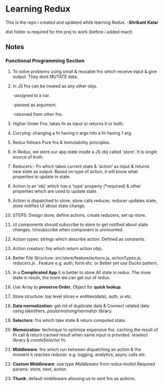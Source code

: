 # **Learning Redux**

This is the repo i created and updated while learning Redux. **-Shrikant Kalar**

dist folder is required for the proj to work (before i added react)

## Notes

### Functional Programming Section

1. To solve problems using small & reusable fns which receive input & give output. They dont MUTATE data.

2. In JS fns can be treated as any other objs.

   -assigned to a var.

   -passed as argument.

   -returned from other fns.

3. Higher Order Fns: takes fn as input or returns it or both.

4. Currying: changing a fn having n args into a fn having 1 arg.

5. Redux follows Pure fns & Immutability principles.

6. In Redux, we store our app state inside a JS obj called 'store'. It is single source of truth.

7. Reducers:- Fn which takes current state & 'action' as input & returns new state as output. Based on type of action, it will know what properties to update in state.

8. Action is an 'obj' which has a 'type' property (\*required) & other properties which are used to update state.

9. Action is dispatched to store, store calls reducer, reducer updates state, store notifies UI about state change.

10. STEPS: Design store, define actions, create reducers, set up store.

11. UI components should subscribe to store to get notified about state changes. Unsubscribe when component is unmounted.

12. Action types: strings which describe action. Defined as constants.

13. Action creators: fns which return action objs.

14. Better File Structure: src/store/feature/actions.js, actionTypes.js, reducers.js . Feature e.g. auth, form etc. or Better yet use Ducks pattern.

15. In a **Complicated App** it is better to store All state in redux. The more state in reudx, the more we can get out of redux.

16. Use Array to **preserve Order**, Object for **quick lookup**.

17. Store structure: top level slices-> entities(data), auth, ui etc.

18. **Data normalization**: get rid of duplicate data & Connect related data using identifiers. _paularmstrong/normalizr_ library.

19. **Selectors**: fns which take state & return computed state.

20. **Memoization**: technique to optimize expensive fns. caching the result of fn call & return cached result when same input is provided. _reselect_ library & _createSelector_ fn.

21. **Middleware**: fns which run between dispatching an action & the moment it reaches reducer. e.g. logging, analytics, async calls etc.

22. **Custom Middleware**: use type _Middleware_ from redux-toolkit.Required params: store, next, action

23. **Thunk**: default middleware allowing us to sent fns as actions.
